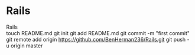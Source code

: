 Rails
=====

Rails\
touch README.md
git init
git add README.md
git commit -m "first commit"
git remote add origin https://github.com/BenHerman236/Rails.git
git push -u origin master
